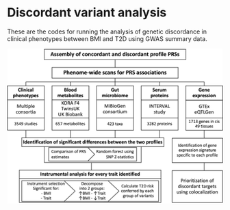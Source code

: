 # Discordant variant analysis

These are the codes for running the analysis of genetic discordance in clinical phenotypes between BMI and T2D using GWAS summary data.

![](DVA.png)
